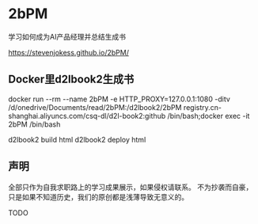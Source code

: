 # 2bPM

学习如何成为AI产品经理并总结生成书

https://stevenjokess.github.io/2bPM/

## Docker里d2lbook2生成书


docker run --rm --name 2bPM -e HTTP_PROXY=127.0.0.1:1080 -ditv /d/onedrive/Documents/read/2bPM:/d2lbook2/2bPM registry.cn-shanghai.aliyuncs.com/csq-dl/d2l-book2:github  /bin/bash;docker exec -it 2bPM /bin/bash

d2lbook2 build html
d2lbook2 deploy html

## 声明

全部只作为自我求职路上的学习成果展示，如果侵权请联系。
不为抄袭而自豪，只是如果不知道历史，我们的原创都是浅薄导致无意义的。

TODO
